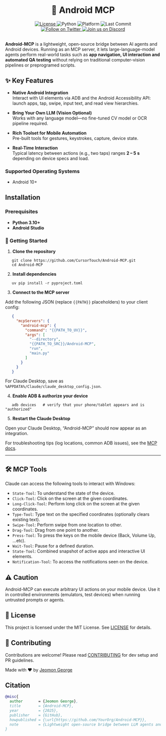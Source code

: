 <div align="center">

  <h1>🤖 Android MCP</h1>

  <a href="https://github.com/CursorTouch/Android-MCP/blob/main/LICENSE">
    <img src="https://img.shields.io/badge/license-MIT-green" alt="License">
  </a>
  <img src="https://img.shields.io/badge/python-3.12%2B-blue" alt="Python">
  <img src="https://img.shields.io/badge/platform-Android%2010+-blue" alt="Platform">
  <img src="https://img.shields.io/github/last-commit/CursorTouch/Android-MCP" alt="Last Commit">
  <br>
  <a href="https://x.com/CursorTouch">
    <img src="https://img.shields.io/badge/follow-%40CursorTouch-1DA1F2?logo=twitter&style=flat" alt="Follow on Twitter">
  </a>
  <a href="https://discord.com/invite/Aue9Yj2VzS">
    <img src="https://img.shields.io/badge/Join%20on-Discord-5865F2?logo=discord&logoColor=white&style=flat" alt="Join us on Discord">
  </a>

</div>

<br>

**Android-MCP** is a lightweight, open-source bridge between AI agents and Android devices. Running as an MCP server, it lets large-language-model agents perform real-world tasks such as **app navigation, UI interaction and automated QA testing** without relying on traditional computer-vision pipelines or preprogramed scripts.

## ✨ Key Features

- **Native Android Integration**  
  Interact with UI elements via ADB and the Android Accessibility API: launch apps, tap, swipe, input text, and read view hierarchies.

- **Bring Your Own LLM (Vision Optional)**  
  Works with any language model—no fine-tuned CV model or OCR pipeline required.

- **Rich Toolset for Mobile Automation**  
  Pre-built tools for gestures, keystrokes, capture, device state.

- **Real-Time Interaction**  
  Typical latency between actions (e.g., two taps) ranges **2 – 5 s** depending on device specs and load.

### Supported Operating Systems

- Android 10+

## Installation

### Prerequisites

- **Python 3.10+**
- **Android Studio**

### 🏁 Getting Started

1. **Clone the repository**

```shell
   git clone https://github.com/CursorTouch/Android-MCP.git
   cd Android-MCP
```

2. **Install dependencies**

```shell
   uv pip install -r pyproject.toml
```

3. **Connect to the MCP server**

Add the following JSON (replace `{{PATH}}` placeholders) to your client config:

```json
   {
     "mcpServers": {
       "android-mcp": {
         "command": "{{PATH_TO_UV}}",
         "args": [
           "--directory",
           "{{PATH_TO_SRC}}/Android-MCP",
           "run",
           "main.py"
         ]
       }
     }
   }
```

For Claude Desktop, save as `%APPDATA%/Claude/claude_desktop_config.json`.

4. **Enable ADB & authorize your device**

```shell
   adb devices   # verify that your phone/tablet appears and is "authorized"
```

5. **Restart the Claude Desktop**

Open your Claude Desktop, “Android-MCP” should now appear as an integration.

For troubleshooting tips (log locations, common ADB issues), see the [MCP docs](https://modelcontextprotocol.io/quickstart/server#android-mcp-integration-issues).

---

## 🛠️ MCP Tools

Claude can access the following tools to interact with Windows:

- `State-Tool`: To understand the state of the device.
- `Click-Tool`: Click on the screen at the given coordinates.
- `Long-Click-Tool`: Perform long click on the screen at the given coordinates.
- `Type-Tool`: Type text on the specified coordinates (optionally clears existing text).
- `Swipe-Tool`: Perform swipe from one location to other.
- `Drag-Tool`: Drag from one point to another.
- `Press-Tool`: To press the keys on the mobile device (Back, Volume Up, ...etc).
- `Wait-Tool`: Pause for a defined duration.
- `State-Tool`: Combined snapshot of active apps and interactive UI elements.
- `Notification-Tool`: To access the notifications seen on the device.

## ⚠️ Caution

Android-MCP can execute arbitrary UI actions on your mobile device. Use it in controlled environments (emulators, test devices) when running untrusted prompts or agents.

## 🪪 License

This project is licensed under the MIT License. See [LICENSE](LICENSE) for details.

## 🤝 Contributing

Contributions are welcome! Please read [CONTRIBUTING](CONTRIBUTING) for dev setup and PR guidelines.

Made with ❤️ by [Jeomon George](https://github.com/Jeomon)

## Citation

```bibtex
@misc{
  author       = {Jeomon George},
  title        = {Android-MCP},
  year         = {2025},
  publisher    = {GitHub},
  howpublished = {\url{https://github.com/YourOrg/Android-MCP}},
  note         = {Lightweight open-source bridge between LLM agents and Android},
}
```
